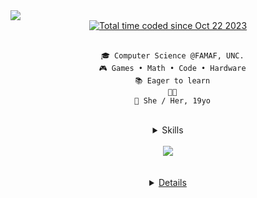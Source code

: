 <div align="center" style="display: flex; flex-flow: column wrap;">
	<img src="https://readme-typing-svg.demolab.com?font=Inconsolata&weight=500&size=50&duration=4000&pause=300&color=A7A459&center=true&vCenter=true&multiline=true&repeat=false&random=false&width=1300&height=140&lines=Hi!+I'm+Aike;" align="center"/>
	<a href="https://wakatime.com/@54678065-0087-4979-9e08-064a298c654" >
	 	<img src="https://wakatime.com/badge/user/54678065-0087-4979-9e08-064a298c654a.svg" alt="Total time coded since Oct 22 2023" />
	</a>
	<br>

      🎓 Computer Science @FAMAF, UNC.
      🎮 Games • Math • Code • Hardware
      📚 Eager to learn
      🏳️‍⚧️
      🌟 She / Her, 19yo

</div>
<br>
<div align="center" class="skills" style="display: flex; flex-flow: column wrap">
	<details close>
	<summary>Skills</summary><br>
		<img src="https://skillicons.dev/icons?i=html,css,bootstrap,javascript,react,haskell,c,python,nodejs" /> 
		<img src="https://developer.playcanvas.com/img/playcanvas.png" alt="PlayCanvas" width="48" height="48"/>
		<img src="https://encrypted-tbn0.gstatic.com/images?q=tbn:ANd9GcR9bsC17sEuS2OqQ2NmsHDxP8jB3E8BGHjH6A&s" alt="Hostinger" width="48" height="48"/>
	<details close>
	<summary>Frameworks & Other stuff</summary>
		<br>
		<img src="https://skillicons.dev/icons?i=git,github,obsidian,debian,vscode,pycharm,sklearn,md,linux" /> 
		<img src="https://ms-playwright.gallerycdn.vsassets.io/extensions/ms-playwright/playwright/1.1.15/1749049892255/Microsoft.VisualStudio.Services.Icons.Default" alt="playwright" width="48" height="48"/>
		<img src="https://avatars.githubusercontent.com/u/5192682?s=280&v=4" alt="Xournalpp" width="48" height="48"/>
		<img src="https://skillicons.dev/icons?i=instagram,gmail,discord,twitter" /> 
	</details>
	<details close> 
		<summary> skills that I want to learn</summary>
		<br>
		<img src="https://skillicons.dev/icons?i=figma,vue,postgres,java,maven,spring,sass,jenkins,aws,cloudflare,docker,unity"/><br>
	</details>
</div>
<br>
<div align="center">
  <a align="center" href="https://discord.com/users/433637449307127822">
    <img align="center" src="https://lanyard-profile-readme.vercel.app/api/433637449307127822?theme=dark&animated=true&hideDiscrim=true&borderRadius=30px&hideStatus=true"
      </a>
</div>  
<br>
<br>

<div align="center" class="todo" style="display: flex; flex-flow: column">
<details close>
<br>
<table align="center">
	<tr>
		<td width="1200px">
        <img align="center" src="https://github-readme-stats.vercel.app/api?username=AikePetunia&theme=shadow_red&show_icons=true&bg_color=0D1117&hide_border=true&count_private=true" draggable="false">
		</td>
		<td width="1200px">
        <img align="center" src="https://github-readme-stats.vercel.app/api/top-langs/?username=AikePetunia&theme=shadow_red&layout=compact&bg_color=0D1117&hide_border=true" draggable="false">
		</td>
	</tr>
</table>
</details>

